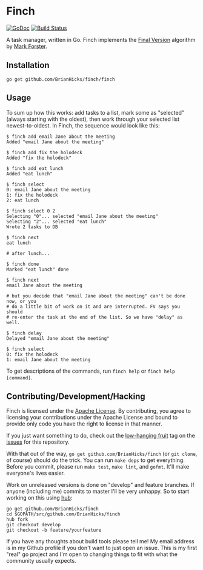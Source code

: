 # Finch

[![GoDoc](https://godoc.org/github.com/BrianHicks/finch?status.png)](https://godoc.org/github.com/BrianHicks/finch)
[![Build Status](https://travis-ci.org/BrianHicks/finch.png?branch=master)](https://travis-ci.org/BrianHicks/finch)

A task manager, written in Go. Finch implements the [Final Version][fv]
algorithm by [Mark Forster][mf].

## Installation

    go get github.com/BrianHicks/finch/finch

## Usage

To sum up how this works: add tasks to a list, mark some as "selected" (always
starting with the oldest), then work through your selected list
newest-to-oldest. In Finch, the sequence would look like this:

```
$ finch add email Jane about the meeting
Added "email Jane about the meeting"

$ finch add fix the holodeck
Added "fix the holodeck"

$ finch add eat lunch
Added "eat lunch"

$ finch select
0: email Jane about the meeting
1: fix the holodeck
2: eat lunch

$ finch select 0 2
Selecting "0"... selected "email Jane about the meeting"
Selecting "2"... selected "eat lunch"
Wrote 2 tasks to DB

$ finch next
eat lunch

# after lunch...

$ finch done
Marked "eat lunch" done

$ finch next
email Jane about the meeting

# but you decide that "email Jane about the meeting" can't be done now, or you
# do a little bit of work on it and are interrupted. FV says you should
# re-enter the task at the end of the list. So we have "delay" as well.

$ finch delay
Delayed "email Jane about the meeting"

$ finch select
0: fix the holodeck
1: email Jane about the meeting
```

To get descriptions of the commands, run `finch help` or `finch help [command]`.

## Contributing/Development/Hacking

Finch is licensed under the [Apache License](LICENSE.txt). By contributing,
you agree to licensing your contributions under the Apache License and bound to
provide only code you have the right to license in that manner.

If you just want something to do, check out the [low-hanging fruit][lhf] tag on
the [issues][issues] for this repository.

With that out of the way, `go get github.com/BrianHicks/finch` (or `git clone`,
of course) should do the trick. You can run `make deps` to get everything.
Before you commit, please run `make test`, `make lint`, and `gofmt`. It'll make
everyone's lives easier.

Work on unreleased versions is done on "develop" and feature branches. If
anyone (including me) commits to master I'll be very unhappy. So to start
working on this using [hub][hub]:

```
go get github.com/BrianHicks/finch
cd $GOPATH/src/github.com/BrianHicks/finch
hub fork
git checkout develop
git checkout -b feature/yourfeature
```

If you have any thoughts about build tools please tell me! My email address is
in my Github profile if you don't want to just open an issue. This is my first
"real" go project and I'm open to changing things to fit with what the
community usually expects.

[mf]: http://markforster.squarespace.com/ "Get Everything Done - Mark Forster"
[fv]: http://archive.constantcontact.com/fs004/1100358239599/archive/1109980854493.html "Final Version"
[hub]: https://github.com/github/hub "Hub - hub helps you win at git"
[lhf]: https://github.com/brianhicks/finch/issues?labels=low-hanging+fruit&page=1&state=open "Issues • BrianHicks/finch"
[issues]: https://github.com/brianhicks/finch/issues?state=open "Issues • BrianHicks/finch"
